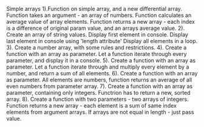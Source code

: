 Simple arrays
1).Function on simple array, and a new differential array.
Function takes an argument - an array of numbers.
Function calculates an average value of array elements.
Function returns a new array - each index is a difference of original param value, and an arrays average value.
2). Create an array of string values.
Display first element in console.
Display last element in console using 'length attribute'
Display all elements in a loop.
3). Create a number array, with some rules and restrictions.
4). Create a function with an array as parameter.
Let a function iterate through every parameter, and display it in a console.
5).  Create a function with an array as parameter.
Let a function iterate through and multiply every element by a number, and return a sum of all elements.
6).  Create a function with an array as parameter.
All elements are numbers, function returns an average of all even numbers from parameter array.
7).  Create a function with an array as parameter, containing only integers. Functrion has to return a new, sorted array.
8).  Create a function with two parameters - two arrays of integers. Function returns a new array - each element is a sum of same index elements from argument arrays. If arrays are not equal in length - just pass value. 